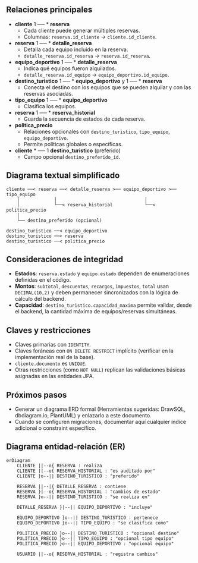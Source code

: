 ## Relaciones principales
- **cliente** 1 ── * **reserva**
  - Cada cliente puede generar múltiples reservas.
  - Columnas: `reserva.id_cliente` → `cliente.id_cliente`.
- **reserva** 1 ── * **detalle_reserva**
  - Detalla cada equipo incluido en la reserva.
  - `detalle_reserva.id_reserva` → `reserva.id_reserva`.
- **equipo_deportivo** 1 ── * **detalle_reserva**
  - Indica qué equipos fueron alquilados.
  - `detalle_reserva.id_equipo` → `equipo_deportivo.id_equipo`.
- **destino_turistico** 1 ── * **equipo_deportivo** y 1 ── * **reserva**
  - Conecta el destino con los equipos que se pueden alquilar y con las reservas asociadas.
- **tipo_equipo** 1 ── * **equipo_deportivo**
  - Clasifica los equipos.
- **reserva** 1 ── * **reserva_historial**
  - Guarda la secuencia de estados de cada reserva.
- **politica_precio**
  - Relaciones opcionales con `destino_turistico`, `tipo_equipo`, `equipo_deportivo`.
  - Permite políticas globales o específicas.
- **cliente** * ── 1 **destino_turistico** (preferido)
  - Campo opcional `destino_preferido_id`.

## Diagrama textual simplificado
```
cliente ──< reserva ──< detalle_reserva >── equipo_deportivo >── tipo_equipo
    │             │                                 │
    │             └──< reserva_historial            └──< politica_precio
    │
    └── destino_preferido (opcional)

destino_turistico ──< equipo_deportivo
destino_turistico ──< reserva
destino_turistico ──< politica_precio
```

## Consideraciones de integridad
- **Estados**: `reserva.estado` y `equipo.estado` dependen de enumeraciones definidas en el código.
- **Montos**: `subtotal`, `descuentos`, `recargos`, `impuestos`, `total` usan `DECIMAL(10,2)` y deben permanecer sincronizados con la lógica de cálculo del backend.
- **Capacidad**: `destino_turistico.capacidad_maxima` permite validar, desde el backend, la cantidad máxima de equipos/reservas simultáneas.

## Claves y restricciones
- Claves primarias con `IDENTITY`.
- Claves foráneas con `ON DELETE RESTRICT` implícito (verificar en la implementación real de la base).
- `cliente.documento` es `UNIQUE`.
- Otras restricciones (como `NOT NULL`) replican las validaciones básicas asignadas en las entidades JPA.

## Próximos pasos
- Generar un diagrama ERD formal (Herramientas sugeridas: DrawSQL, dbdiagram.io, PlantUML) y enlazarlo a este documento.
- Cuando se configuren migraciones, documentar aquí cualquier índice adicional o constraint específico.

## Diagrama entidad-relación (ER)
```mermaid
erDiagram
    CLIENTE ||--o{ RESERVA : realiza
    CLIENTE ||--o{ RESERVA_HISTORIAL : "es auditado por"
    CLIENTE }o--|| DESTINO_TURISTICO : "preferido"

    RESERVA ||--|{ DETALLE_RESERVA : contiene
    RESERVA }|--o{ RESERVA_HISTORIAL : "cambios de estado"
    RESERVA }o--|| DESTINO_TURISTICO : "se realiza en"

    DETALLE_RESERVA }|--|| EQUIPO_DEPORTIVO : "incluye"

    EQUIPO_DEPORTIVO }o--|| DESTINO_TURISTICO : pertenece
    EQUIPO_DEPORTIVO }o--|| TIPO_EQUIPO : "se clasifica como"

    POLITICA_PRECIO }o--|| DESTINO_TURISTICO : "opcional destino"
    POLITICA_PRECIO }o--|| TIPO_EQUIPO : "opcional tipo equipo"
    POLITICA_PRECIO }o--|| EQUIPO_DEPORTIVO : "opcional equipo"

    USUARIO ||--o{ RESERVA_HISTORIAL : "registra cambios"
```
